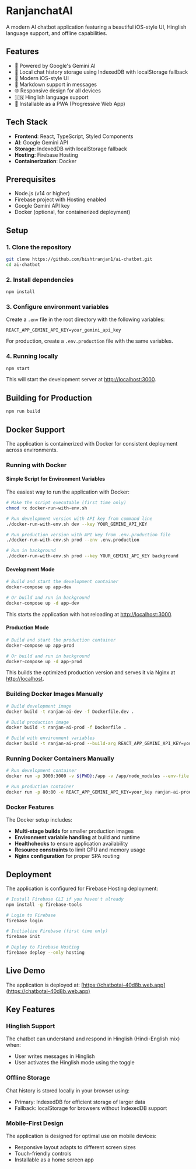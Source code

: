 # RanjanchatAI

A modern AI chatbot application featuring a beautiful iOS-style UI, Hinglish language support, and offline capabilities.

## Features

- 🤖 Powered by Google's Gemini AI
- 💾 Local chat history storage using IndexedDB with localStorage fallback
- 📱 Modern iOS-style UI
- 📝 Markdown support in messages
- 🌐 Responsive design for all devices
- 🇮🇳 Hinglish language support
- 📲 Installable as a PWA (Progressive Web App)

## Tech Stack

- **Frontend**: React, TypeScript, Styled Components
- **AI**: Google Gemini API
- **Storage**: IndexedDB with localStorage fallback
- **Hosting**: Firebase Hosting
- **Containerization**: Docker

## Prerequisites

- Node.js (v14 or higher)
- Firebase project with Hosting enabled
- Google Gemini API key
- Docker (optional, for containerized deployment)

## Setup

### 1. Clone the repository

```bash
git clone https://github.com/bishtranjan1/ai-chatbot.git
cd ai-chatbot
```

### 2. Install dependencies

```bash
npm install
```

### 3. Configure environment variables

Create a `.env` file in the root directory with the following variables:

```env
REACT_APP_GEMINI_API_KEY=your_gemini_api_key
```

For production, create a `.env.production` file with the same variables.

### 4. Running locally

```bash
npm start
```

This will start the development server at [http://localhost:3000](http://localhost:3000).

## Building for Production

```bash
npm run build
```

## Docker Support

The application is containerized with Docker for consistent deployment across environments.

### Running with Docker

#### Simple Script for Environment Variables

The easiest way to run the application with Docker:

```bash
# Make the script executable (first time only)
chmod +x docker-run-with-env.sh

# Run development version with API key from command line
./docker-run-with-env.sh dev --key YOUR_GEMINI_API_KEY

# Run production version with API key from .env.production file
./docker-run-with-env.sh prod --env .env.production

# Run in background
./docker-run-with-env.sh prod --key YOUR_GEMINI_API_KEY background
```

#### Development Mode

```bash
# Build and start the development container
docker-compose up app-dev

# Or build and run in background
docker-compose up -d app-dev
```

This starts the application with hot reloading at [http://localhost:3000](http://localhost:3000).

#### Production Mode

```bash
# Build and start the production container
docker-compose up app-prod

# Or build and run in background
docker-compose up -d app-prod
```

This builds the optimized production version and serves it via Nginx at [http://localhost](http://localhost).

### Building Docker Images Manually

```bash
# Build development image
docker build -t ranjan-ai-dev -f Dockerfile.dev .

# Build production image
docker build -t ranjan-ai-prod -f Dockerfile .

# Build with environment variables
docker build -t ranjan-ai-prod --build-arg REACT_APP_GEMINI_API_KEY=your_key -f Dockerfile .
```

### Running Docker Containers Manually

```bash
# Run development container
docker run -p 3000:3000 -v ${PWD}:/app -v /app/node_modules --env-file .env ranjan-ai-dev

# Run production container
docker run -p 80:80 -e REACT_APP_GEMINI_API_KEY=your_key ranjan-ai-prod
```

### Docker Features

The Docker setup includes:

- **Multi-stage builds** for smaller production images
- **Environment variable handling** at build and runtime
- **Healthchecks** to ensure application availability
- **Resource constraints** to limit CPU and memory usage
- **Nginx configuration** for proper SPA routing

## Deployment

The application is configured for Firebase Hosting deployment:

```bash
# Install Firebase CLI if you haven't already
npm install -g firebase-tools

# Login to Firebase
firebase login

# Initialize Firebase (first time only)
firebase init

# Deploy to Firebase Hosting
firebase deploy --only hosting
```

## Live Demo

The application is deployed at: [https://chatbotai-40d8b.web.app](https://chatbotai-40d8b.web.app)

## Key Features

### Hinglish Support

The chatbot can understand and respond in Hinglish (Hindi-English mix) when:

- User writes messages in Hinglish
- User activates the Hinglish mode using the toggle

### Offline Storage

Chat history is stored locally in your browser using:

- Primary: IndexedDB for efficient storage of larger data
- Fallback: localStorage for browsers without IndexedDB support

### Mobile-First Design

The application is designed for optimal use on mobile devices:

- Responsive layout adapts to different screen sizes
- Touch-friendly controls
- Installable as a home screen app

```

```
